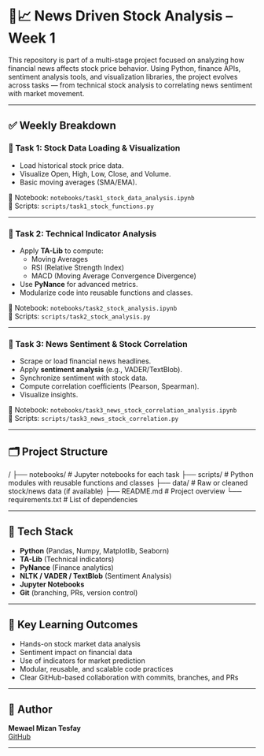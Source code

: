 # 📰📈 News Driven Stock Analysis – Week 1

This repository is part of a multi-stage project focused on analyzing how financial news affects stock price behavior. Using Python, finance APIs, sentiment analysis tools, and visualization libraries, the project evolves across tasks — from technical stock analysis to correlating news sentiment with market movement.

---

## ✅ Weekly Breakdown

### 🔹 Task 1: Stock Data Loading & Visualization
- Load historical stock price data.
- Visualize Open, High, Low, Close, and Volume.
- Basic moving averages (SMA/EMA).

📁 Notebook: `notebooks/task1_stock_data_analysis.ipynb`  
📁 Scripts: `scripts/task1_stock_functions.py`

---

### 🔹 Task 2: Technical Indicator Analysis
- Apply **TA-Lib** to compute:
  - Moving Averages
  - RSI (Relative Strength Index)
  - MACD (Moving Average Convergence Divergence)
- Use **PyNance** for advanced metrics.
- Modularize code into reusable functions and classes.

📁 Notebook: `notebooks/task2_stock_analysis.ipynb`  
📁 Scripts: `scripts/task2_stock_analysis.py`

---

### 🔹 Task 3: News Sentiment & Stock Correlation
- Scrape or load financial news headlines.
- Apply **sentiment analysis** (e.g., VADER/TextBlob).
- Synchronize sentiment with stock data.
- Compute correlation coefficients (Pearson, Spearman).
- Visualize insights.

📁 Notebook: `notebooks/task3_news_stock_correlation_analysis.ipynb`  
📁 Scripts: `scripts/task3_news_stock_correlation.py`

---

## 🗂️ Project Structure

/
├── notebooks/ # Jupyter notebooks for each task
├── scripts/ # Python modules with reusable functions and classes
├── data/ # Raw or cleaned stock/news data (if available)
├── README.md # Project overview
└── requirements.txt # List of dependencies

---

## 🧪 Tech Stack

- **Python** (Pandas, Numpy, Matplotlib, Seaborn)
- **TA-Lib** (Technical indicators)
- **PyNance** (Finance analytics)
- **NLTK / VADER / TextBlob** (Sentiment Analysis)
- **Jupyter Notebooks**
- **Git** (branching, PRs, version control)

---

## 🔑 Key Learning Outcomes

- Hands-on stock market data analysis
- Sentiment impact on financial data
- Use of indicators for market prediction
- Modular, reusable, and scalable code practices
- Clear GitHub-based collaboration with commits, branches, and PRs

---

## 👤 Author

**Mewael Mizan Tesfay**  
[GitHub](https://github.com/Mewael-EME)

---

